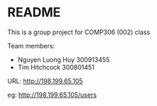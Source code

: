 # README

This is a group project for COMP306 (002) class

Team members:

- Nguyen Luong Huy 300913455
- Tim Hitchcock 300801451

URL: http://198.199.65.105

eg: http://198.199.65.105/users




